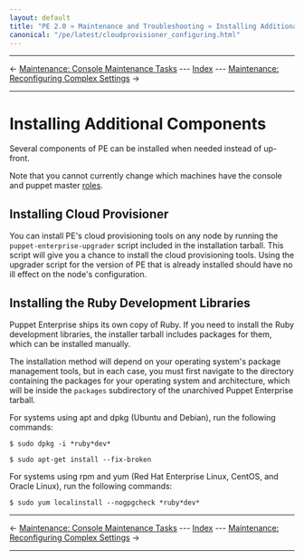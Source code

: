 ```yaml
---
layout: default
title: "PE 2.0 » Maintenance and Troubleshooting » Installing Additional Components"
canonical: "/pe/latest/cloudprovisioner_configuring.html"
---
```


* * *

&larr; [Maintenance: Console Maintenance Tasks](./maint_maintaining_console.html) --- [Index](./) --- [Maintenance: Reconfiguring Complex Settings](./maint_reconfiguring.html) &rarr;

* * *

Installing Additional Components
=====

Several components of PE can be installed when needed instead of up-front.

Note that you cannot currently change which machines have the console and puppet master [roles](./welcome_roles.html).

Installing Cloud Provisioner
-----

You can install PE's cloud provisioning tools on any node by running the `puppet-enterprise-upgrader` script included in the installation tarball. This script will give you a chance to install the cloud provisioning tools. Using the upgrader script for the version of PE that is already installed should have no ill effect on the node's configuration.

Installing the Ruby Development Libraries
-----

Puppet Enterprise ships its own copy of Ruby. If you need to install the Ruby development libraries, the installer tarball includes packages for them, which can be installed manually.

The installation method will depend on your operating system's package management tools, but in each case, you must first navigate to the directory containing the packages for your operating system and architecture, which will be inside the `packages` subdirectory of the unarchived Puppet Enterprise tarball.

For systems using apt and dpkg (Ubuntu and Debian), run the following commands:

    $ sudo dpkg -i *ruby*dev*

    $ sudo apt-get install --fix-broken

For systems using rpm and yum (Red Hat Enterprise Linux, CentOS, and Oracle Linux), run the following commands:

    $ sudo yum localinstall --nogpgcheck *ruby*dev*

* * *

&larr; [Maintenance: Console Maintenance Tasks](./maint_maintaining_console.html) --- [Index](./) --- [Maintenance: Reconfiguring Complex Settings](./maint_reconfiguring.html) &rarr;

* * *

